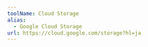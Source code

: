 ```yaml
---
toolName: Cloud Storage
alias:
  - Google Cloud Storage
url: https://cloud.google.com/storage?hl=ja
---
```

